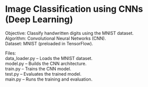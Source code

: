 # Image Classification using CNNs (Deep Learning)
Objective: Classify handwritten digits using the MNIST dataset.  
Algorithm: Convolutional Neural Networks (CNN).  
Dataset: MNIST (preloaded in TensorFlow).  
  
Files:  
data_loader.py – Loads the MNIST dataset.  
model.py – Builds the CNN architecture.  
train.py – Trains the CNN model.  
test.py – Evaluates the trained model.  
main.py – Runs the training and evaluation.  